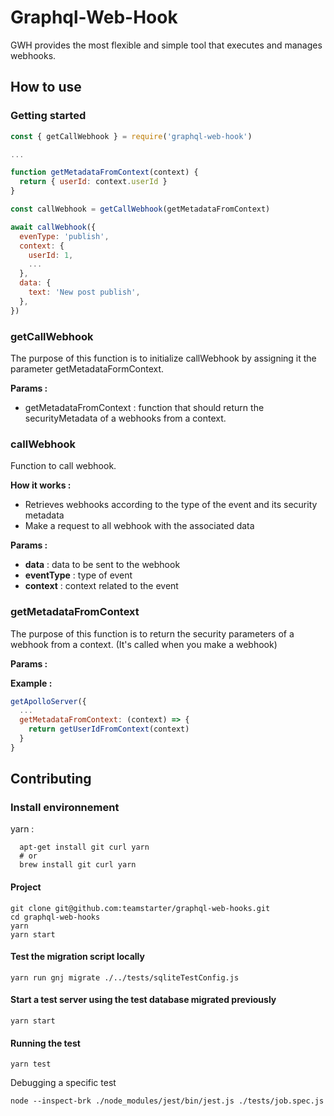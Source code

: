 # Graphql-Web-Hook

GWH provides the most flexible and simple tool that executes and manages webhooks.

## How to use

### Getting started

```js
const { getCallWebhook } = require('graphql-web-hook')

...

function getMetadataFromContext(context) {
  return { userId: context.userId }
}

const callWebhook = getCallWebhook(getMetadataFromContext)

await callWebhook({
  evenType: 'publish',
  context: {
    userId: 1,
    ...
  },
  data: {
    text: 'New post publish',
  },
})
```

### getCallWebhook

The purpose of this function is to initialize callWebhook by assigning it the parameter getMetadataFormContext.

**Params :**

- getMetadataFromContext : function that should return the securityMetadata of a webhooks from a context.

### callWebhook

Function to call webhook.

**How it works :** <br />

- Retrieves webhooks according to the type of the event and its security metadata
- Make a request to all webhook with the associated data

**Params :**

- **data** : data to be sent to the webhook
- **eventType** : type of event
- **context** : context related to the event

### getMetadataFromContext

The purpose of this function is to return the security parameters of a webhook from a context. (It's called when you make a webhook)

**Params :**

**Example :**

```js
getApolloServer({
  ...
  getMetadataFromContext: (context) => {
    return getUserIdFromContext(context)
  }
}
```

## Contributing

### Install environnement

yarn :

```
  apt-get install git curl yarn
  # or
  brew install git curl yarn
```

#### Project

```
git clone git@github.com:teamstarter/graphql-web-hooks.git
cd graphql-web-hooks
yarn
yarn start
```

#### Test the migration script locally

```
yarn run gnj migrate ./../tests/sqliteTestConfig.js
```

#### Start a test server using the test database migrated previously

```
yarn start
```

#### Running the test

```
yarn test
```

Debugging a specific test

```
node --inspect-brk ./node_modules/jest/bin/jest.js ./tests/job.spec.js
```

